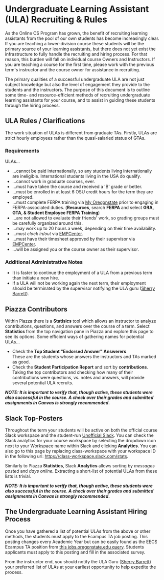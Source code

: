 # Undergraduate Learning Assistant (ULA) Recruiting & Rules

As the Online CS Program has grown, the benefit of recruiting learning assistants from the pool of our own students has become increasingly clear.  If you are teaching a lower-division course these students will be the primary source of your learning assistants, but there does not yet exist the infrastructure to fully handle the recruiting and hiring process.  For that reason, this burden will fall on individual course Owners and Instructors. If you are teaching a course for the first time, please work with the previous term's instructor and the course owner for assistance in recruiting.

The primary qualities of a successful undergraduate ULA are not just subject knowledge but also the level of engagement they provide to the students and the instructors.  The purpose of this document is to outline some time- and resource-efficient methods of recruiting undergraduate learning assistants for your course, and to assist in guiding these students through the hiring process.

## ULA Rules / Clarifications

The work situation of ULAs is different from graduate TAs. Firstly, ULAs are strict hourly employees rather than the quasi-salaried status of GTAs.

### Requirements

ULAs...

- ...cannot be paid internationally, so any students living internationally are ineligible. International students living in the USA do qualify.
- ...cannot work in graduate courses, ever.
- ...must have taken the course and received a 'B' grade or better.
- ...must be enrolled in at least 6 OSU credit hours for the term they are employed.
- ...must complete FERPA training via [My Oregonstate](https://my.oregonstate.edu/web/myosu/employee) prior to engaging in FERPA-associated duties. (**Resources**, search **FERPA** and select **GRA, GTA, & Student Employee FERPA Training**)
- ...are not allowed to evaluate their friends' work, so grading groups must be carefully organized around this.
- ...may work up to 20 hours a week, depending on their time availability.
- ...must *clock in/out* via [EMPCenter](https://mytime.oregonstate.edu).
- ...must have their timesheet approved by their supervisor via [EMPCenter](https://mytime.oregonstate.edu).
- ...will be assigned you or the course owner as their supervisor.

### Additional Administrative Notes

- It is faster to continue the employment of a ULA from a previous term than initiate a new hire.
- If a ULA will not be working again the next term, their employment should be terminated by the supervisor notifying the ULA guru ([Sherry Barrett](mailto:sherry.barrett@oregonstate.edu)).

## Piazza Contributors

Within Piazza there is a **Statisics** tool which allows an instructor to analyze contributions, questions, and answers over the course of a term.  Select **Statistics** from the top navigation pane in Piazza and explore this page to see its options.  Some efficient ways of gathering names for potential ULAs...

- Check the **Top Student "Endorsed Answer" Answerers**  
These are the students whose answers the instructors and TAs marked as good.
- Check the **Student Participation Report** and sort by **contributions**. Taking the top contributors and checking how many of their contributions were questions, vs. notes and answers, will provide several potential ULA recruits.

**_NOTE: It is important to verify that, though active, these students were also successful in the course.  A check over their grades and submitted assignments in Canvas is strongly recommended._**

## Slack Top-Posters

Throughout the term your students will be active on both the official course Slack workspace and the student-run [Unofficial Slack](https://osu-cs.slack.com).  You can check the Slack analytics for your course workspace by selecting the dropdown icon next to your Workspace name within Slack and clicking **Analytics**.  You can also go to this page by replacing class-workspace with your workspace ID in the following url: https://class-workspace.slack.com/stats.

Similarly to Piazza **Statistics**, Slack **Analytics** allows sorting by *messages posted* and *days online*.  Extracting a short-list of potential ULAs from these lists is trivial.

**_NOTE: It is important to verify that, though active, these students were also successful in the course.  A check over their grades and submitted assignments in Canvas is strongly recommended._**

## The Undergraduate Learning Assistant Hiring Process

Once you have gathered a list of potential ULAs from the above or other methods, the students must apply to the Ecampus TA job posting. This posting changes every Academic Year but can be easily found as the EECS Ecampus TA position from [this jobs.oregonstate.edu query](https://jobs.oregonstate.edu/postings/search?utf8=%E2%9C%93&query=Ecampus&query_v0_posted_at_date=&1970%5B%5D=8&query_organizational_tier_3_id%5B%5D=594&225=&commit=Search).  Students applicants must apply to this posting and fill in the associated survey.

From the instructor end, you should notify the ULA Guru ([Sherry Barrett](mailto:sherry.barrett@oregonstate.edu)) your preferred list of ULAs at your earliest opportunity to help expedite the process.
